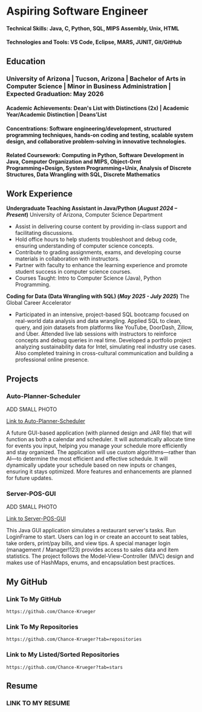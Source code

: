 # Aspiring Software Engineer

#### Technical Skills: Java, C, Python, SQL, MIPS Assembly, Unix, HTML

#### Technologies and Tools: VS Code, Eclipse, MARS, JUNIT, Git/GitHub

## Education 

### University of Arizona | Tucson, Arizona | Bachelor of Arts in Computer Science | Minor in Business Administration | Expected Graduation: May 2026

#### Academic Achievements: Dean's List with Distinctions (2x) | Academic Year/Academic Distinction | Deans’List

#### Concentrations:  Software engineering/development, structured programming techniques, hands-on coding and testing, scalable system design, and collaborative problem-solving in innovative technologies.

#### Related Coursework: Computing in Python, Software Development in Java, Computer Organization and MIPS, Object-Ornt Programming+Design, System Programming+Unix, Analysis of Discrete Structures, Data Wrangling with SQL, Discrete Mathematics

## Work Experience 

**Undergraduate Teaching Assistant in Java/Python (_August 2024 – Present_)**
University of Arizona, Computer Science Department
- Assist in delivering course content by providing in-class support and facilitating discussions.
- Hold office hours to help students troubleshoot and debug code, ensuring understanding of computer science concepts.
- Contribute to grading assignments, exams, and developing course materials in collaboration with instructors.
- Partner with faculty to enhance the learning experience and promote student success in computer science courses.
- Courses Taught: Intro to Computer Science (Java), Python Programming.

**Coding for Data (Data Wrangling with SQL) (_May 2025 - July 2025_)**
The Global Career Accelerator
- Participated in an intensive, project-based SQL bootcamp focused on real-world data analysis and data wrangling. Applied SQL to clean, query, and join datasets from platforms like YouTube, DoorDash, Zillow, and Uber. Attended live lab sessions with instructors to reinforce concepts and debug queries in real time. Developed a portfolio project analyzing sustainability data for Intel, simulating real industry use cases. Also completed training in cross-cultural communication and building a professional online presence.


## Projects
### Auto-Planner-Scheduler

ADD SMALL PHOTO

[Link to Auto-Planner-Scheduler](https://github.com/Chance-Krueger/Auto-Planner-Scheduler)

A future GUI-based application (with planned design and JAR file) that will function as both a calendar and scheduler. It will automatically allocate time for events you input, helping you manage your schedule more efficiently and stay organized. The application will use custom algorithms—rather than AI—to determine the most efficient and effective schedule. It will dynamically update your schedule based on new inputs or changes, ensuring it stays optimized. More features and enhancements are planned for future updates.

### Server-POS-GUI

ADD SMALL PHOTO

[Link to Server-POS-GUI](https://github.com/Chance-Krueger/Server-POS-GUI)

This Java GUI application simulates a restaurant server's tasks. Run LoginFrame to start. Users can log in or create an account to seat tables, take orders, print/pay bills, and view tips. A special manager login (management / Manager!123) provides access to sales data and item statistics. The project follows the Model-View-Controller (MVC) design and makes use of HashMaps, enums, and encapsulation best practices.


## My GitHub

### Link To My GitHub
    https://github.com/Chance-Krueger

### Link To My Repositories
    https://github.com/Chance-Krueger?tab=repositories

### Link to My Listed/Sorted Repositories
    https://github.com/Chance-Krueger?tab=stars

## Resume

### LINK TO MY RESUME


